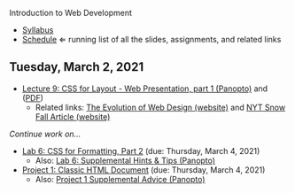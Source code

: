 Introduction to Web Development

- [Syllabus](syllabus.md)
- [Schedule](schedule.md)   &lArr; running list of all the slides, assignments, and related links

## Tuesday, March 2, 2021

- [Lecture 9: CSS for Layout - Web Presentation, part 1 (Panopto)](https://rochester.hosted.panopto.com/Panopto/Pages/Viewer.aspx?id=ef0f83fc-38d0-4736-9adc-acdf004b4e2d) and ([PDF](09-web-presentation-css-for-layout1/css-for-layout1.pdf))
  - Related links: [The Evolution of Web Design (website)](https://fabianburghardt.de/webolution/) and [NYT Snow Fall Article (website)](http://www.nytimes.com/projects/2012/snow-fall/index.html)

*Continue work on...*

- [Lab 6: CSS for Formatting, Part 2](https://github.com/urcsc170/2020-fall-csc170/blob/master/lab06-css-for-formatting2/instructions.md) (due: Thursday, March 4, 2021)
  - Also: [Lab 6: Supplemental Hints & Tips (Panopto)](https://rochester.hosted.panopto.com/Panopto/Pages/Viewer.aspx?id=424169a0-cd19-4452-84ae-acda0027de70)
- [Project 1: Classic HTML Document](https://github.com/urcsc170/2020-fall-csc170/blob/master/project01-classic-html-document/instructions.md) (due: Thursday, March 4, 2021)
  - Also: [Project 1 Supplemental Advice (Panopto)](https://rochester.hosted.panopto.com/Panopto/Pages/Viewer.aspx?id=c4f3d1ae-da77-4a8b-b22e-acd201379d13)

